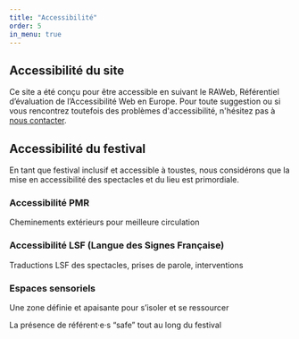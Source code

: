 ```yaml
---
title: "Accessibilité"
order: 5
in_menu: true
---
```

## Accessibilité du site
Ce site a été conçu pour être accessible en suivant le RAWeb, Référentiel d’évaluation de l’Accessibilité Web en Europe.
Pour toute suggestion ou si vous rencontrez toutefois des problèmes d'accessibilité, n'hésitez pas à [nous contacter](https://heloisebordeaux.github.io/testdvp/contact.html).

## Accessibilité du festival

En tant que festival inclusif et accessible à toustes, nous considérons que 
la mise en accessibilité des spectacles et du lieu est primordiale.

### Accessibilité PMR
Cheminements extérieurs pour meilleure circulation

### Accessibilité LSF (Langue des Signes Française)
Traductions LSF des spectacles, prises de parole, interventions

### Espaces sensoriels
Une zone définie et apaisante pour s’isoler et se ressourcer

La présence de référent·e·s <span lang="en">“safe”</span> tout au long du festival 